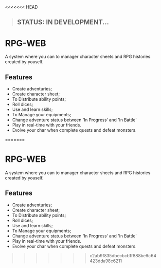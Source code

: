 <<<<<<< HEAD
>## STATUS: IN DEVELOPMENT...


# RPG-WEB
A system where you can to manager character sheets and RPG histories created by youself.



## Features

  - Create adventuries;
  - Create character sheet;
  - To Distribute ability points;
  - Roll dices;
  - Use and learn skills;
  - To Manage your equipments; 
  - Change adventure status between 'In Progress' and 'In Battle'
  - Play in real-time with your friends.
  - Evolve your char when complete quests and defeat monsters. 


=======
# RPG-WEB
A system where you can to manager character sheets and RPG histories created by youself.



## Features

  - Create adventuries;
  - Create character sheet;
  - To Distribute ability points;
  - Roll dices;
  - Use and learn skills;
  - To Manage your equipments; 
  - Change adventure status between 'In Progress' and 'In Battle'
  - Play in real-time with your friends.
  - Evolve your char when complete quests and defeat monsters. 



>>>>>>> c2ab9f835dbecbcb1f888be6c64423dda98c6211
